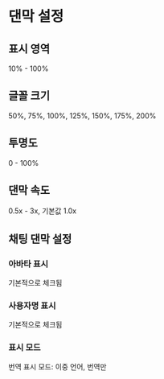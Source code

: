# 댄막 설정

## 표시 영역

10% - 100%

## 글꼴 크기

50%, 75%, 100%, 125%, 150%, 175%, 200%

## 투명도

0 - 100%

## 댄막 속도

0.5x - 3x, 기본값 1.0x

## 채팅 댄막 설정

### 아바타 표시

기본적으로 체크됨

### 사용자명 표시

기본적으로 체크됨

### 표시 모드

번역 표시 모드: 이중 언어, 번역만
